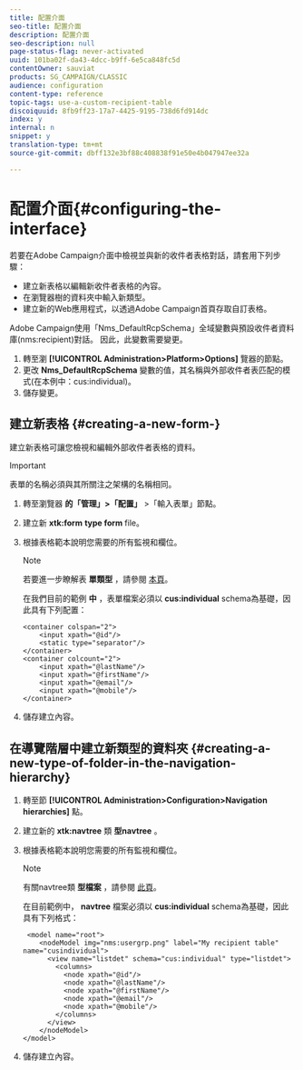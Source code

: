 ```yaml
---
title: 配置介面
seo-title: 配置介面
description: 配置介面
seo-description: null
page-status-flag: never-activated
uuid: 101ba02f-da43-4dcc-b9ff-6e5ca848fc5d
contentOwner: sauviat
products: SG_CAMPAIGN/CLASSIC
audience: configuration
content-type: reference
topic-tags: use-a-custom-recipient-table
discoiquuid: 8fb9ff23-17a7-4425-9195-738d6fd914dc
index: y
internal: n
snippet: y
translation-type: tm+mt
source-git-commit: dbff132e3bf88c408838f91e50e4b047947ee32a

---
```



# 配置介面{#configuring-the-interface}

若要在Adobe Campaign介面中檢視並與新的收件者表格對話，請套用下列步驟：

* 建立新表格以編輯新收件者表格的內容。
* 在瀏覽器樹的資料夾中輸入新類型。
* 建立新的Web應用程式，以透過Adobe Campaign首頁存取自訂表格。

Adobe Campaign使用「Nms_DefaultRcpSchema」全域變數與預設收件者資料庫(nms:recipient)對話。 因此，此變數需要變更。

1. 轉至瀏 **[!UICONTROL Administration>Platform>Options]** 覽器的節點。
1. 更改 **Nms_DefaultRcpSchema** 變數的值，其名稱與外部收件者表匹配的模式(在本例中：cus:individual)。
1. 儲存變更。

## 建立新表格 {#creating-a-new-form-}

建立新表格可讓您檢視和編輯外部收件者表格的資料。

>[!IMPORTANT]
>
>表單的名稱必須與其所關注之架構的名稱相同。

1. 轉至瀏覽器 **的「管理」>「配置」** >「輸入表單」節點。
1. 建立新 **xtk:form** **type form** file。
1. 根據表格範本說明您需要的所有監視和欄位。

   >[!NOTE]
   >
   >若要進一步瞭解表 **單類型** ，請參閱 [本頁](../../configuration/using/identifying-a-form.md)。

   在我們目前的範例 **中** ，表單檔案必須以 **cus:individual** schema為基礎，因此具有下列配置：

   ```
   <container colspan="2">
       <input xpath="@id"/>
       <static type="separator"/>
   </container>
   <container colcount="2">
       <input xpath="@lastName"/>
       <input xpath="@firstName"/>
       <input xpath="@email"/>
       <input xpath="@mobile"/>
   </container> 
   ```

1. 儲存建立內容。

## 在導覽階層中建立新類型的資料夾 {#creating-a-new-type-of-folder-in-the-navigation-hierarchy}

1. 轉至節 **[!UICONTROL Administration>Configuration>Navigation hierarchies]** 點。
1. 建立新的 **xtk:navtree** 類 **型navtree** 。
1. 根據表格範本說明您需要的所有監視和欄位。

   >[!NOTE]
   >
   >有關navtree類 **型檔案** ，請參閱 [此頁](../../configuration/using/about-navigation-hierarchy.md)。

   在目前範例中， **navtree** 檔案必須以 **cus:individual** schema為基礎，因此具有下列格式：

   ```
    <model name="root">
       <nodeModel img="nms:usergrp.png" label="My recipient table" name="cusindividual">
         <view name="listdet" schema="cus:individual" type="listdet">
           <columns>
             <node xpath="@id"/>
             <node xpath="@lastName"/>
             <node xpath="@firstName"/>
             <node xpath="@email"/>
             <node xpath="@mobile"/>
           </columns>
         </view>
       </nodeModel>
   </model>
   ```

1. 儲存建立內容。

